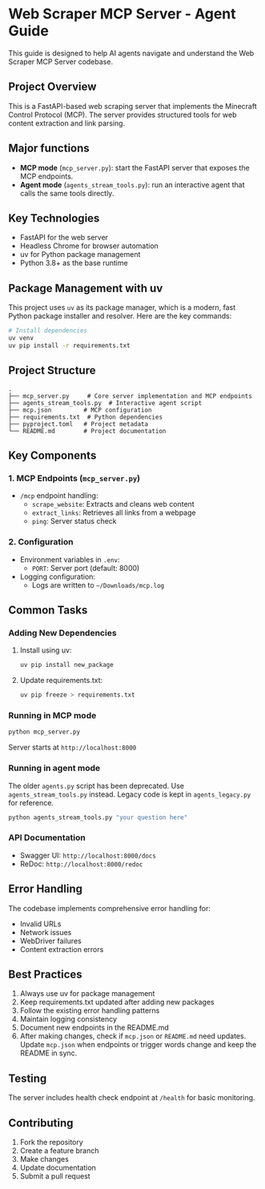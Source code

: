 # Web Scraper MCP Server - Agent Guide

This guide is designed to help AI agents navigate and understand the Web Scraper MCP Server codebase.

## Project Overview

This is a FastAPI-based web scraping server that implements the Minecraft Control Protocol (MCP). The server provides structured tools for web content extraction and link parsing.

## Major functions

- **MCP mode** (`mcp_server.py`): start the FastAPI server that exposes the MCP endpoints.
- **Agent mode** (`agents_stream_tools.py`): run an interactive agent that calls the same tools directly.

## Key Technologies

- FastAPI for the web server
- Headless Chrome for browser automation
- uv for Python package management
- Python 3.8+ as the base runtime

## Package Management with uv

This project uses `uv` as its package manager, which is a modern, fast Python package installer and resolver. Here are the key commands:

```bash
# Install dependencies
uv venv
uv pip install -r requirements.txt
```

## Project Structure

```
.
├── mcp_server.py     # Core server implementation and MCP endpoints
├── agents_stream_tools.py  # Interactive agent script
├── mcp.json         # MCP configuration
├── requirements.txt  # Python dependencies
├── pyproject.toml   # Project metadata
└── README.md        # Project documentation
```

## Key Components

### 1. MCP Endpoints (`mcp_server.py`)
- `/mcp` endpoint handling:
  - `scrape_website`: Extracts and cleans web content
  - `extract_links`: Retrieves all links from a webpage
  - `ping`: Server status check

### 2. Configuration
- Environment variables in `.env`:
  - `PORT`: Server port (default: 8000)
- Logging configuration:
  - Logs are written to `~/Downloads/mcp.log`

## Common Tasks

### Adding New Dependencies
1. Install using uv:
   ```bash
   uv pip install new_package
   ```
2. Update requirements.txt:
   ```bash
   uv pip freeze > requirements.txt
   ```

### Running in MCP mode
```bash
python mcp_server.py
```
Server starts at `http://localhost:8000`

### Running in agent mode

The older `agents.py` script has been deprecated. Use `agents_stream_tools.py` instead.
Legacy code is kept in `agents_legacy.py` for reference.
```bash
python agents_stream_tools.py "your question here"
```

### API Documentation
- Swagger UI: `http://localhost:8000/docs`
- ReDoc: `http://localhost:8000/redoc`

## Error Handling

The codebase implements comprehensive error handling for:
- Invalid URLs
- Network issues
- WebDriver failures
- Content extraction errors

## Best Practices

1. Always use uv for package management
2. Keep requirements.txt updated after adding new packages
3. Follow the existing error handling patterns
4. Maintain logging consistency
5. Document new endpoints in the README.md
6. After making changes, check if `mcp.json` or `README.md` need updates. Update `mcp.json` when endpoints or trigger words change and keep the README in sync.

## Testing

The server includes health check endpoint at `/health` for basic monitoring.

## Contributing

1. Fork the repository
2. Create a feature branch
3. Make changes
4. Update documentation
5. Submit a pull request 
